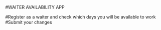 #WAITER AVAILABILITY APP

#Register as a waiter and check which days you will be available to work
#Submit your changes
